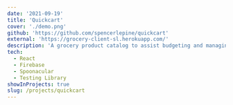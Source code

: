 ```yaml
---
date: '2021-09-19'
title: 'Quickcart'
cover: './demo.png'
github: 'https://github.com/spencerlepine/quickcart'
external: 'https://grocery-client-sl.herokuapp.com/'
description: 'A grocery product catalog to assist budgeting and managing a shopping list stored in the cloud. Easily compare nutrional data and prices. View cart suggestions and stay under budget.'
tech:
  - React
  - Firebase
  - Spoonacular
  - Testing Library
showInProjects: true
slug: /projects/quickcart
---
```

